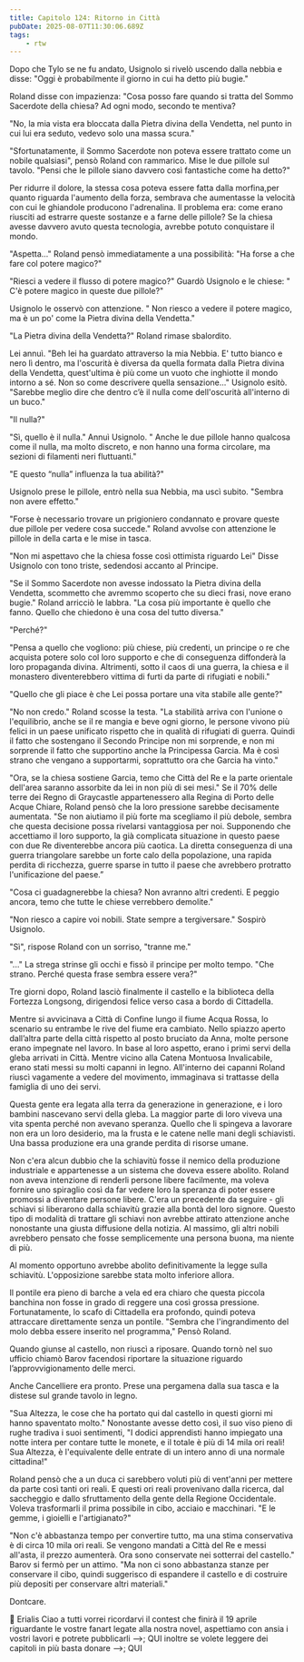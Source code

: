 ```yaml
---
title: Capitolo 124: Ritorno in Città
pubDate: 2025-08-07T11:30:06.689Z
tags:
    - rtw
---
```





Dopo che Tylo se ne fu andato, Usignolo si rivelò uscendo dalla nebbia e disse: "Oggi è probabilmente il giorno in cui ha detto più bugie."


Roland disse con impazienza: "Cosa posso fare quando si tratta del Sommo Sacerdote della chiesa? Ad ogni modo, secondo te mentiva?


"No, la mia vista era bloccata dalla Pietra divina della Vendetta, nel punto in cui lui era seduto, vedevo solo una massa scura."


"Sfortunatamente, il Sommo Sacerdote non poteva essere trattato come un nobile qualsiasi", pensò Roland con rammarico. Mise le due pillole sul tavolo. "Pensi che le pillole siano davvero così fantastiche come ha detto?"


Per ridurre il dolore, la stessa cosa poteva essere fatta dalla morfina,per quanto riguarda l'aumento della forza, sembrava che aumentasse la velocità con cui le ghiandole producono l'adrenalina. Il problema era: come erano riusciti ad estrarre queste sostanze e a farne delle pillole? Se la chiesa avesse davvero avuto questa tecnologia, avrebbe potuto conquistare il mondo.


"Aspetta..." Roland pensò immediatamente a una possibilità: "Ha forse a che fare col potere magico?"


"Riesci a vedere il flusso di potere magico?" Guardò Usignolo e le chiese: " C'è potere magico in queste due pillole?"


Usignolo le osservò con attenzione. " Non riesco a vedere il potere magico, ma è un po' come la Pietra divina della Vendetta."


"La Pietra divina della Vendetta?" Roland rimase sbalordito.


Lei annuì. "Beh lei ha guardato attraverso la mia Nebbia. E' tutto bianco e nero lì dentro, ma l'oscurità è diversa da quella formata dalla Pietra divina della Vendetta, quest'ultima è più come un vuoto che inghiotte il mondo intorno a sé. Non so come descrivere quella sensazione..." Usignolo esitò. "Sarebbe meglio dire che dentro c’è il nulla come dell'oscurità all'interno di un buco."


"Il nulla?"


"Sì, quello è il nulla." Annuì Usignolo. " Anche le due pillole hanno qualcosa come il nulla, ma molto discreto, e non hanno una forma circolare, ma sezioni di filamenti neri fluttuanti."


"E questo “nulla” influenza la tua abilità?"


Usignolo prese le pillole, entrò nella sua Nebbia, ma uscì subito. "Sembra non avere effetto."


"Forse è necessario trovare un prigioniero condannato e provare queste due pillole per vedere cosa succede." Roland avvolse con attenzione le pillole in della carta e le mise in tasca.


"Non mi aspettavo che la chiesa fosse così ottimista riguardo Lei" Disse Usignolo con tono triste, sedendosi accanto al Principe.


"Se il Sommo Sacerdote non avesse indossato la Pietra divina della Vendetta, scommetto che avremmo scoperto che su dieci frasi, nove erano bugie." Roland arricciò le labbra. "La cosa più importante è quello che fanno. Quello che chiedono è una cosa del tutto diversa."


"Perché?"


"Pensa a quello che vogliono: più chiese, più credenti, un principe o re che acquista potere solo col loro supporto e che di conseguenza diffonderà la loro propaganda divina. Altrimenti, sotto il caos di una guerra, la chiesa e il monastero diventerebbero vittima di furti da parte di rifugiati e nobili."


"Quello che gli piace è che Lei  possa portare una vita stabile alle gente?"


"No non credo." Roland scosse la testa. "La stabilità arriva con l'unione o l'equilibrio, anche se il re mangia e beve ogni giorno, le persone vivono più felici in un paese unificato rispetto che in qualità di rifugiati di guerra. Quindi il fatto che sostengano il Secondo Principe non mi sorprende, e non mi sorprende il fatto che supportino anche la Principessa Garcia. Ma è così strano che vengano a supportarmi, soprattutto ora che Garcia ha vinto."


"Ora, se la chiesa sostiene Garcia, temo che Città del Re e la parte orientale dell'area saranno assorbite da lei in non più di sei mesi." Se il 70% delle terre dei Regno di Graycastle appartenessero alla Regina di Porto delle Acque Chiare, Roland pensò che la loro pressione sarebbe decisamente aumentata. "Se non aiutiamo il più forte ma scegliamo il più debole, sembra che questa decisione possa rivelarsi vantaggiosa per noi. Supponendo che accettiamo il loro supporto, la già complicata situazione in questo paese con due Re diventerebbe ancora più caotica. La diretta conseguenza di una guerra triangolare sarebbe un forte calo della popolazione, una rapida perdita di ricchezza, guerre sparse in tutto il paese che avrebbero protratto l'unificazione del paese.”


"Cosa ci guadagnerebbe la chiesa? Non avranno altri credenti. E peggio ancora, temo che tutte le chiese verrebbero demolite."


"Non riesco a capire voi nobili. State sempre a tergiversare." Sospirò Usignolo.


"Sì", rispose Roland con un sorriso, "tranne me."


"..." La strega strinse gli occhi e fissò il principe per molto tempo. "Che strano. Perché questa frase sembra essere vera?"


Tre giorni dopo, Roland lasciò finalmente il castello e la biblioteca della Fortezza Longsong, dirigendosi felice verso casa a bordo di Cittadella.


Mentre si avvicinava a Città di Confine lungo il fiume Acqua Rossa, lo scenario su entrambe le rive del fiume era cambiato. Nello spiazzo aperto dall’altra parte della città rispetto al posto bruciato da Anna, molte persone erano impegnate nel lavoro. In base al loro aspetto, erano i primi servi della gleba arrivati in Città. Mentre vicino alla Catena Montuosa Invalicabile, erano stati messi su molti capanni in legno. All'interno dei capanni Roland riuscì vagamente a vedere del movimento, immaginava si trattasse della famiglia di uno dei servi.


Questa gente era legata alla terra da generazione in generazione, e i loro bambini nascevano servi della gleba. La maggior parte di loro viveva una vita spenta perché non avevano speranza. Quello che li spingeva a lavorare non era un loro desiderio, ma la frusta e le catene nelle mani degli schiavisti. Una bassa produzione era una grande perdita di risorse umane.


Non c'era alcun dubbio che la schiavitù fosse il nemico della produzione industriale e appartenesse a un sistema che doveva essere abolito. Roland non aveva intenzione di renderli persone libere facilmente, ma voleva fornire uno spiraglio così da far vedere loro la speranza di poter essere promossi a diventare persone libere. C'era un precedente da seguire - gli schiavi si liberarono dalla schiavitù grazie alla bontà del loro signore. Questo tipo di modalità di trattare gli schiavi non avrebbe attirato attenzione anche nonostante una giusta diffusione della notizia. Al massimo, gli altri nobili avrebbero pensato che fosse semplicemente una persona buona, ma niente di più.


Al momento opportuno avrebbe abolito definitivamente la legge sulla schiavitù. L'opposizione sarebbe stata molto inferiore allora.


Il pontile era pieno di barche a vela ed era chiaro che questa piccola banchina non fosse in grado di reggere una così grossa pressione. Fortunatamente, lo scafo di Cittadella era profondo, quindi poteva attraccare direttamente senza un pontile. "Sembra che l'ingrandimento del molo debba essere inserito nel programma," Pensò Roland.


Quando giunse al castello, non riuscì a riposare. Quando tornò nel suo ufficio chiamò Barov facendosi riportare la situazione riguardo l’approvvigionamento delle merci.


Anche Cancelliere era pronto. Prese una pergamena dalla sua tasca e la distese sul grande tavolo in legno.


"Sua Altezza, le cose che ha portato qui dal castello in questi giorni mi hanno spaventato molto." Nonostante avesse detto così, il suo viso pieno di rughe tradiva i suoi sentimenti, "I dodici apprendisti hanno impiegato una notte intera per contare tutte le monete, e il totale è più di 14 mila ori reali! Sua Altezza, è l'equivalente delle entrate di un intero anno di una normale cittadina!"


Roland pensò che a un duca ci sarebbero voluti più di vent'anni per mettere da parte così tanti ori reali. E questi ori reali provenivano dalla ricerca, dal saccheggio e dallo sfruttamento della gente della Regione Occidentale. Voleva trasformarli il prima possibile in cibo, acciaio e macchinari. "E le gemme, i gioielli e l'artigianato?"


"Non c'è abbastanza tempo per convertire tutto, ma una stima conservativa è di circa 10 mila ori reali. Se vengono mandati a Città del Re e messi all'asta, il prezzo aumenterà. Ora sono conservate nei sotterrai del castello." Barov si fermò per un attimo. "Ma non ci sono abbastanza stanze per conservare il cibo, quindi suggerisco di espandere il castello e di costruire più depositi per conservare altri materiali."




Dontcare.


💬 Erialis Ciao a tutti vorrei ricordarvi il contest che finirà il 19 aprile riguardante le vostre fanart legate alla nostra novel, aspettiamo con ansia i vostri lavori e potrete pubblicarli -->; QUI inoltre se volete leggere dei capitoli in più basta donare -->; QUI 


                


                                



